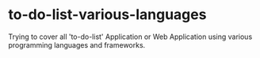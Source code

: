 # to-do-list-various-languages
Trying to cover all 'to-do-list' Application or Web Application using various programming languages and frameworks.
